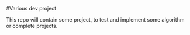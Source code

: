 #Various dev project

This repo will contain some project, to test and implement some algorithm or complete projects. 